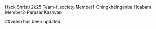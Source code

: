 Hack Shristi 2k25
Team-f_society
Member1-Chingkheinganba Hoabam
Member2-Parasar Kashyap


##video has been updated
